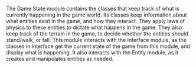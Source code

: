 The Game State module contains the classes that keep track of what is currently happening in the game world.
Its classes keep information about what entities exist in the game, and how they interact.
They apply laws of physics to these entities to dictate what happens in the game.
They also keep track of the terrain in the game, to decide whether the entities should stand/walk, or fall.
This module interacts with the Interface module, as the classes in Interface get the current state of the game
from this module, and display what is happening.
It also interacts with the Entity module, as it creates and manipulates entities as needed.
